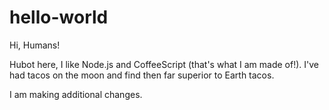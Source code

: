 hello-world
===========

Hi, Humans!

Hubot here, I like Node.js and CoffeeScript (that's what I am made of!).
I've had tacos on the moon and find then far superior to Earth tacos.

I am making additional changes.
